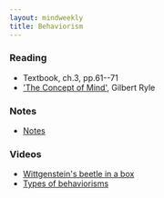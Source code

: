 ```yaml
---
layout: mindweekly
title: Behaviorism
---
```



### Reading
+ Textbook, ch.3, pp.61--71
+ ['The Concept of Mind'](Ryle.pdf), Gilbert Ryle

### Notes
+ [Notes](notes)

### Videos
+ [Wittgenstein's beetle in a box](https://www.youtube.com/watch?v=x86hLtOkou8)
+ [Types of behaviorisms](https://www.youtube.com/watch?v=gEVQQp3gwX0)



